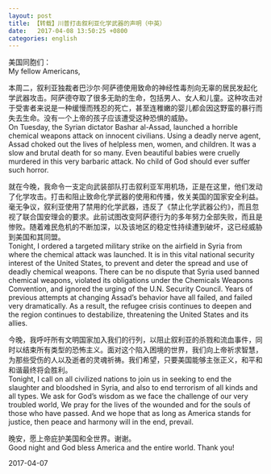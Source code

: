 ```yaml
---
layout: post
title: 【转载】川普打击叙利亚化学武器的声明（中英）
date:   2017-04-08 13:50:25 +0800
categories: english
---
```

美国同胞们：  
My fellow Americans,

本周二，叙利亚独裁者巴沙尔·阿萨德使用致命的神经性毒剂向无辜的居民发起化学武器攻击。阿萨德夺取了很多无助的生命，包括男人、女人和儿童。这种攻击对于受害者来说是一种缓慢而残忍的死亡，甚至连稚嫩的婴儿都会因这野蛮的暴行而失去生命。没有一个上帝的孩子应该遭受这种恐惧的威胁。  
On Tuesday, the Syrian dictator Bashar al-Assad, launched a horrible chemical weapons attack on innocent civilians. Using a deadly nerve agent, Assad choked out the lives of helpless men, women, and children. It was a slow and brutal death for so many. Even beautiful babies were cruelly murdered in this very barbaric attack. No child of God should ever suffer such horror.

就在今晚，我命令一支定向武装部队打击叙利亚军用机场，正是在这里，他们发动了化学攻击。打击和阻止致命化学武器的使用和传播，攸关美国的国家安全利益。毫无争议，叙利亚使用了禁用的化学武器，违反了《禁止化学武器公约》，而且忽视了联合国安理会的要求。此前试图改变阿萨德行为的多年努力全部失败，而且是惨败。随着难民危机的不断加深，以及该地区的稳定性持续遭到破坏，这已经威胁到美国和其同盟。     
Tonight, I ordered a targeted military strike on the airfield in Syria from where the chemical attack was launched. It is in this vital national security interest of the United States, to prevent and deter the spread and use of deadly chemical weapons. There can be no dispute that Syria used banned chemical weapons, violated its obligations under the Chemicals Weapons Convention, and ignored the urging of the U.N. Security Council. Years of previous attempts at changing Assad’s behavior have all failed, and failed very dramatically. As a result, the refugee crisis continues to deepen and the region continues to destabilize, threatening the United States and its allies. 

今晚，我呼吁所有文明国家加入我们的行列，以阻止叙利亚的杀戮和流血事件，同时以结束所有类型的恐怖主义。面对这个陷入困境的世界，我们向上帝祈求智慧，为那些受伤的人以及逝者的灵魂祈祷。我们希望，只要美国能够主张正义，和平和和谐最终将会胜利。  
Tonight, I call on all civilized nations to join us in seeking to end the slaughter and bloodshed in Syria, and also to end terrorism of all kinds and all types. We ask for God’s wisdom as we face the challenge of our very troubled world, We pray for the lives of the wounded and for the souls of those who have passed. And we hope that as long as America stands for justice, then peace and harmony will in the end, prevail.

晚安，愿上帝庇护美国和全世界。谢谢。  
Good night and God bless America and the entire world. Thank you!

2017-04-07

